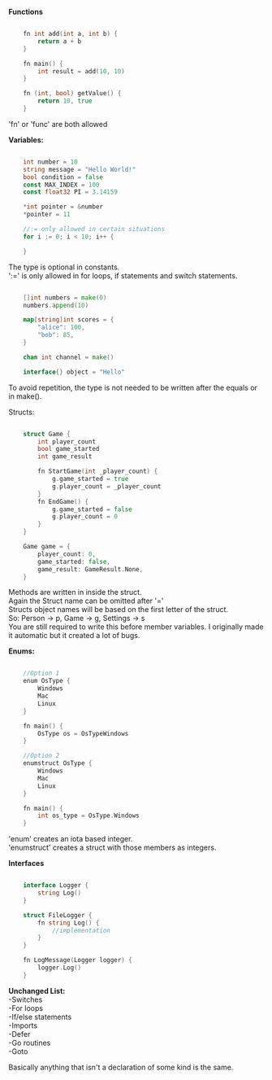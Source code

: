 **Functions**

```go

    fn int add(int a, int b) {
        return a + b
    }

    fn main() {
        int result = add(10, 10)
    }

    fn (int, bool) getValue() {
        return 10, true
    }

```

'fn' or 'func' are both allowed

**Variables:**

```go

    int number = 10
    string message = "Hello World!"
    bool condition = false
    const MAX_INDEX = 100
    const float32 PI = 3.14159

    *int pointer = &number
    *pointer = 11

    //:= only allowed in certain situations
    for i := 0; i < 10; i++ { 

    }

```
The type is optional in constants.  
':=' is only allowed in for loops, if statements and switch statements.

```go

    []int numbers = make(0)
    numbers.append(10)

    map[string]int scores = {
        "alice": 100,
        "bob": 85,
    }

    chan int channel = make()

    interface{} object = "Hello"

```

To avoid repetition, the type is not needed to be written after the equals or in make().

Structs:

```go

    struct Game {
        int player_count
        bool game_started
        int game_result

        fn StartGame(int _player_count) {
            g.game_started = true
            g.player_count = _player_count
        }
        fn EndGame() {
            g.game_started = false
            g.player_count = 0
        }
    }

    Game game = {
        player_count: 0,
        game_started: false,
        game_result: GameResult.None,
    }

```

Methods are written in inside the struct.  
Again the Struct name can be omitted after '='  
Structs object names will be based on the first letter of the struct.  
So: Person -> p, Game -> g, Settings -> s  
You are still required to write this before member variables. I originally made it automatic but it created a lot of bugs.  

**Enums:**

```go

    //Option 1
    enum OsType {
        Windows
        Mac
        Linux
    }

    fn main() {
        OsType os = OsTypeWindows
    }

    //Option 2
    enumstruct OsType {
        Windows
        Mac
        Linux
    }

    fn main() {
        int os_type = OsType.Windows
    }

```
'enum' creates an iota based integer.  
'enumstruct' creates a struct with those members as integers.  

**Interfaces**

```go

    interface Logger {
        string Log()
    }

    struct FileLogger {
        fn string Log() {
            //implementation
        }
    }

    fn LogMessage(Logger logger) {
        logger.Log()
    }

```

**Unchanged List:**  
-Switches  
-For loops  
-If/else statements  
-Imports  
-Defer  
-Go routines  
-Goto  

Basically anything that isn't a declaration of some kind is the same.

